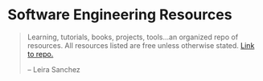# Software Engineering Resources

> Learning, tutorials, books, projects, tools...an organized repo of resources. All resources listed are free unless otherwise stated.
>[Link to repo.](https://github.com/leira-sanchez/software-engineering-resources)
>
>
>
>– Leira Sanchez

<!-- TODO: add table of contents -->